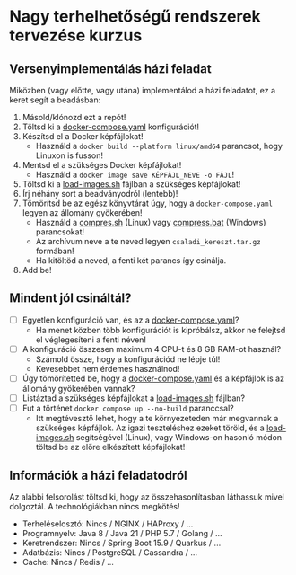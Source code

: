 # Nagy terhelhetőségű rendszerek tervezése kurzus

## Versenyimplementálás házi feladat

Miközben (vagy előtte, vagy utána) implementálod a házi feladatot, ez a keret segít a beadásban:

1. Másold/klónozd ezt a repót!
2. Töltsd ki a [docker-compose.yaml](./docker-compose.yaml) konfigurációt!
3. Készítsd el a Docker képfájlokat!
    * Használd a `docker build --platform linux/amd64` parancsot, hogy Linuxon is fusson!
4. Mentsd el a szükséges Docker képfájlokat!
    * Használd a `docker image save KÉPFÁJL_NEVE -o FÁJL`!
5. Töltsd ki a [load-images.sh](./load-images.sh) fájlban a szükséges képfájlokat!
6. Írj néhány sort a beadványodról (lentebb)!
7. Tömörítsd be az egész könyvtárat úgy, hogy a `docker-compose.yaml` legyen az állomány gyökerében!
    * Használd a [compres.sh](./compress.sh) (Linux) vagy [compress.bat](./compress.bat) (Windows) parancsokat!
    * Az archívum neve a te neved legyen `csaladi_kereszt.tar.gz` formában!
    * Ha kitöltöd a neved, a fenti két parancs így csinálja.
8. Add be!

## Mindent jól csináltál?

* [ ] Egyetlen konfiguráció van, és az a [docker-compose.yaml](./docker-compose.yaml)?
    * Ha menet közben több konfigurációt is kipróbálsz, akkor ne felejtsd el véglegesíteni a fenti néven!
* [ ] A konfiguráció összesen maximum 4 CPU-t és 8 GB RAM-ot használ?
    * Számold össze, hogy a konfigurációd ne lépje túl!
    * Kevesebbet nem érdemes használnod!
* [ ] Úgy tömörítetted be, hogy a [docker-compose.yaml](./docker-compose.yaml) és a képfájlok is az állomány gyökerében
  vannak?
* [ ] Listáztad a szükséges képfájlokat a [load-images.sh](./load-images.sh) fájlban?
* [ ] Fut a történet `docker compose up --no-build` paranccsal?
    * Itt megtévesztő lehet, hogy a te környezeteden már megvannak a szükséges képfájlok.
      Az igazi teszteléshez ezeket töröld, és a [load-images.sh](./load-images.sh) segítségével (Linux), vagy Windows-on
      hasonló módon töltsd be az előre elkészített képfájlokat!

## Információk a házi feladatodról

Az alábbi felsorolást töltsd ki, hogy az összehasonlításban láthassuk mivel dolgoztál.
A technológiákban nincs megkötés! 

* Terheléselosztó: Nincs / NGINX / HAProxy / ...
* Programnyelv: Java 8 / Java 21 / PHP 5.7 / Golang / ...
* Keretrendszer: Nincs / Spring Boot 15.9 / Quarkus / ...
* Adatbázis: Nincs / PostgreSQL / Cassandra / ...
* Cache: Nincs / Redis / ...

